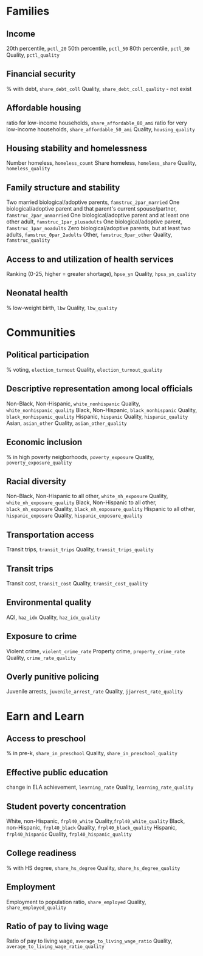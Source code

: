 # Families

## Income
20th percentile, `pctl_20`
50th percentile, `pctl_50`
80th percentile, `pctl_80`
Quality, `pctl_quality`

## Financial security
% with debt, `share_debt_coll`
Quality, `share_debt_coll_quality` - not exist 

## Affordable housing
ratio for low-income households, `share_affordable_80_ami`
ratio for very low-income households, `share_affordable_50_ami`
Quality, `housing_quality`

## Housing stability and homelessness
Number homeless, `homeless_count`
Share homeless, `homeless_share`
Quality, `homeless_quality`

## Family structure and stability
Two married biological/adoptive parents, `famstruc_2par_married`
One biological/adoptive parent and that parent's current spouse/partner, `famstruc_2par_unmarried`
One biological/adoptive parent and at least one other adult, `famstruc_1par_plusadults`
One biological/adoptive parent, `famstruc_1par_noadults`
Zero biological/adoptive parents, but at least two adults, `famstruc_0par_2adults`
Other, `famstruc_0par_other`
Quality, `famstruc_quality`

## Access to and utilization of health services
Ranking (0-25, higher = greater shortage), `hpse_yn`
Quality, `hpsa_yn_quality`

## Neonatal health
% low-weight birth, `lbw`
Quality, `lbw_quality`

# Communities

## Political participation
% voting, `election_turnout`
Quality, `election_turnout_quality`

## Descriptive representation among local officials
Non-Black, Non-Hispanic, `white_nonhispanic`
Quality, `white_nonhispanic_quality`
Black, Non-Hispanic, `black_nonhispanic`
Quality, `black_nonhispanic_quality`
Hispanic, `hispanic`
Quality, `hispanic_quality`
Asian, `asian_other`
Quality, `asian_other_quality`

## Economic inclusion
% in high poverty neigborhoods, `poverty_exposure`
Quality, `poverty_exposure_quality`

## Racial diversity
Non-Black, Non-Hispanic to all other, `white_nh_exposure`
Quality, `white_nh_exposure_quality`
Black, Non-Hispanic to all other, `black_nh_exposure`
Quality, `black_nh_exposure_quality`
Hispanic to all other, `hispanic_exposure`
Quality, `hispanic_exposure_quality`

## Transportation access
Transit trips, `transit_trips`
Quality, `transit_trips_quality`

## Transit trips
Transit cost, `transit_cost`
Quality, `transit_cost_quality`

## Environmental quality
AQI, `haz_idx`
Quality, `haz_idx_quality`

## Exposure to crime
Violent crime, `violent_crime_rate`
Property crime, `property_crime_rate`
Quality, `crime_rate_quality`

## Overly punitive policing
Juvenile arrests, `juvenile_arrest_rate`
Quality, `jjarrest_rate_quality`

# Earn and Learn

## Access to preschool
% in pre-k, `share_in_preschool`
Quality, `share_in_preschool_quality`

## Effective public education
change in ELA achievement, `learning_rate`
Quality, `learning_rate_quality `

## Student poverty concentration
White, non-Hispanic, `frpl40_white`
Quality,`frpl40_white_quality`
Black, non-Hispanic, `frpl40_black`
Quality, `frpl40_black_quality`
Hispanic, `frpl40_hispanic`
Quality, `frpl40_hispanic_quality`

## College readiness
% with HS degree, `share_hs_degree`
Quality, `share_hs_degree_quality`

## Employment
Employment to population ratio, `share_employed`
Quality, `share_employed_quality`

## Ratio of pay to living wage
Ratio of pay to living wage, `average_to_living_wage_ratio`
Quality, `average_to_living_wage_ratio_quality`
